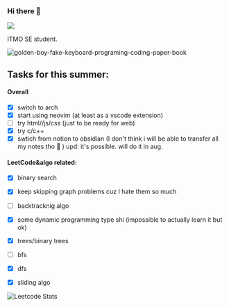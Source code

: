 ### Hi there 👋

![](https://komarev.com/ghpvc/?username=fefumo&style=flat-square&color=blueviolet)

ITMO SE student.

![golden-boy-fake-keyboard-programing-coding-paper-book](https://github.com/user-attachments/assets/1d8ef535-f68f-4ef6-bbe1-f2569cf2c8e4)


## Tasks for this summer:
#### Overall
- [x] switch to arch
- [x] start using neovim (at least as a vscode extension)
- [ ] try html//js/css (just to be ready for web)
- [x] try c/c++
- [x] swtich from notion to obsidian (I don't think i will be able to transfer all my notes tho :face_with_thermometer: ) upd: it's possible. will do it in aug.
#### LeetCode&algo related:
  - [x] binary search
  - [x] keep skipping graph problems cuz I hate them so much  
  - [ ] backtracknig algo
  - [x] some dynamic programming type shi (impossible to actually learn it but ok)
  - [x] trees/binary trees
  - [ ] bfs
  - [x] dfs
  - [x] sliding algo



![Leetcode Stats](https://leetcard.jacoblin.cool/Fuverald?ext=heatmap)
<!--
**fefumo/fefumo** is a ✨ _special_ ✨ repository because its `README.md` (this file) appears on your GitHub profile.

Here are some ideas to get you started:

- 🔭 I’m currently working on ...
- 🌱 I’m currently learning ...
- 👯 I’m looking to collaborate on ...
- 🤔 I’m looking for help with ...
- 💬 Ask me about ...
- 📫 How to reach me: ...
- 😄 Pronouns: ...
- ⚡ Fun fact: ...
-->
